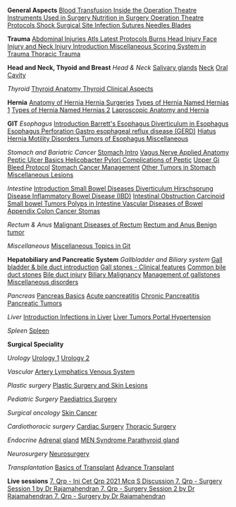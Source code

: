 **General Aspects**
[Blood Transfusion ](https://t.me/ArchiveAnyFileBot?start=4518408164886768)
[Inside the Operation Theatre ](https://t.me/ArchiveAnyFileBot?start=7037432578404213)
[Instruments Used in Surgery ](https://t.me/ArchiveAnyFileBot?start=1026299358970536)
[Nutrition in Surgery ](https://t.me/ArchiveAnyFileBot?start=4606141963276100)
[Operation Theatre Protocols ](https://t.me/ArchiveAnyFileBot?start=2061427903539869)
[Shock ](https://t.me/ArchiveAnyFileBot?start=8019287503663264)
[Surgical Site Infection ](https://t.me/ArchiveAnyFileBot?start=6965915888578280)
[Sutures Needles Blades ](https://t.me/ArchiveAnyFileBot?start=2102923265583587)

**Trauma**
[Abdominal Injuries ](https://t.me/ArchiveAnyFileBot?start=5865490097604364)
[Atls Latest Protocols ](https://t.me/ArchiveAnyFileBot?start=3682619058716258)
[Burns ](https://t.me/ArchiveAnyFileBot?start=7631366615135479)
[Head Injury Face Injury and Neck Injury ](https://t.me/ArchiveAnyFileBot?start=5321302850368688)
[Introduction ](https://t.me/ArchiveAnyFileBot?start=7052338243476045)
[Miscellaneous ](https://t.me/ArchiveAnyFileBot?start=2527630369391035)
[Scoring System in Trauma ](https://t.me/ArchiveAnyFileBot?start=1625635962427068)
[Thoracic Trauma ](https://t.me/ArchiveAnyFileBot?start=2658779745999189)

**Head and Neck, Thyoid and Breast**
*Head & Neck*
[Salivary glands](https://t.me/ArchiveAnyFileBot?start=2145260297009511)
[Neck](https://t.me/ArchiveAnyFileBot?start=4938180494121137)
[Oral Cavity ](https://t.me/ArchiveAnyFileBot?start=7985171329052334)

*Thyroid*
[Thyroid Anatomy ](https://t.me/ArchiveAnyFileBot?start=6459505455263811)
[Thyroid Clinical Aspects ](https://t.me/ArchiveAnyFileBot?start=1200953031875585)

**Hernia**
[Anatomy of Hernia Hernia Surgeries](https://t.me/ArchiveAnyFileBot?start=6813578211072767)
[Types of Hernia Named Hernias 1](https://t.me/ArchiveAnyFileBot?start=6025374493090700)
[Types of Hernia Named Hernias 2](https://t.me/ArchiveAnyFileBot?start=9089347515996731)
[Laproscopic Anatomy and Hernia](https://t.me/ArchiveAnyFileBot?start=8915293292989903)

**GIT**
*Esophagus*
[Introduction ](https://t.me/ArchiveAnyFileBot?start=2169933026344578)
[Barrett's Esophagus ](https://t.me/ArchiveAnyFileBot?start=4650429951901335)
[Diverticulum in Esophagus ](https://t.me/ArchiveAnyFileBot?start=9228198599004770)
[Esophagus Perforation ](https://t.me/ArchiveAnyFileBot?start=1069929994626188)
[Gastro esophageal reflux disease (GERD)](https://t.me/ArchiveAnyFileBot?start=4442445714815762)
[Hiatus Hernia ](https://t.me/ArchiveAnyFileBot?start=6837110636551488)
[Motility Disorders ](https://t.me/ArchiveAnyFileBot?start=5164020569131205)
[Tumors of Esophagus ](https://t.me/ArchiveAnyFileBot?start=3023375993442383)
[Miscellaneous ](https://t.me/ArchiveAnyFileBot?start=3444543391142035)

*Stomach and Bariatric Cancer*
[Stomach Intro](https://t.me/ArchiveAnyFileBot?start=8765178614488294)
[Vagus Nerve Applied Anatomy](https://t.me/ArchiveAnyFileBot?start=6373190951324811)
[Peptic Ulcer Basics ](https://t.me/ArchiveAnyFileBot?start=0458947695260959)
[Helicobacter Pylori ](https://t.me/ArchiveAnyFileBot?start=1039831415876840)
[Complications of Peptic](https://t.me/ArchiveAnyFileBot?start=9128188046254534)
[Upper Gi Bleed Protocol](https://t.me/ArchiveAnyFileBot?start=4294046526073456)
[Stomach Cancer Management](https://t.me/ArchiveAnyFileBot?start=0971822412088116)
[Other Tumors in Stomach](https://t.me/ArchiveAnyFileBot?start=6659201557116752)
[Miscellaneous Lesions](https://t.me/ArchiveAnyFileBot?start=5242334201458727)

*Intestine*
[Introduction ](https://t.me/ArchiveAnyFileBot?start=5526592152873183)
[Small Bowel Diseases ](https://t.me/ArchiveAnyFileBot?start=5116348696776220)
[Diverticulum ](https://t.me/ArchiveAnyFileBot?start=6429865691799904)
[Hirschsprung Disease ](https://t.me/ArchiveAnyFileBot?start=2114941673694667)
[Inflammatory Bowel Disease (IBD)](https://t.me/ArchiveAnyFileBot?start=7149684782510141)
[Intestinal Obstruction ](https://t.me/ArchiveAnyFileBot?start=5609899194933821)
[Carcinoid Small bowel Tumors ](https://t.me/ArchiveAnyFileBot?start=9811371760777564)
[Polyps in Intestine ](https://t.me/ArchiveAnyFileBot?start=3818205106758897)
[Vascular Diseases of Bowel ](https://t.me/ArchiveAnyFileBot?start=8481380251537940)
[Appendix ](https://t.me/ArchiveAnyFileBot?start=0827423520567548)
[Colon Cancer ](https://t.me/ArchiveAnyFileBot?start=0926584571103855)
[Stomas ](https://t.me/ArchiveAnyFileBot?start=0348646133019196)

*Rectum & Anus*
[Malignant Diseases of Rectum](https://t.me/ArchiveAnyFileBot?start=3841660933046666)
[Rectum and Anus Benign tumor](https://t.me/ArchiveAnyFileBot?start=1273521174036602)

*Miscellaneous*
[Miscellaneous Topics in Git ](https://t.me/ArchiveAnyFileBot?start=1794783745846641)

**Hepatobiliary and Pancreatic System**
*Gallbladder and Biliary system*
[Gall bladder & bile duct introduction](https://t.me/ArchiveAnyFileBot?start=1632168468545847)
[Gall stones - Clinical features](https://t.me/ArchiveAnyFileBot?start=6159919765943685)
[Common bile duct stones](https://t.me/ArchiveAnyFileBot?start=7316320338995380)
[Bile duct injury](https://t.me/ArchiveAnyFileBot?start=4132340988653987)
[Biliary Malignancy](https://t.me/ArchiveAnyFileBot?start=5889671215339368)
[Management of gallstones](https://t.me/ArchiveAnyFileBot?start=5756445562621960)
[Miscellaneous disorders](https://t.me/ArchiveAnyFileBot?start=4153671843014918)

*Pancreas*
[Pancreas Basics](https://t.me/ArchiveAnyFileBot?start=2638888072795969)
[Acute pancreatitis](https://t.me/ArchiveAnyFileBot?start=8265570654400157)
[Chronic Pancreatitis](https://t.me/ArchiveAnyFileBot?start=7237933978071200)
[Pancreatic Tumors](https://t.me/ArchiveAnyFileBot?start=0959666023793975)

*Liver*
[Introduction ](https://t.me/ArchiveAnyFileBot?start=3990293807046575)
[Infections in Liver](https://t.me/ArchiveAnyFileBot?start=1073943082808898)
[Liver Tumors ](https://t.me/ArchiveAnyFileBot?start=8543521221240667)
[Portal Hypertension](https://t.me/ArchiveAnyFileBot?start=5866917617863103)

*Spleen*
[Spleen ](https://t.me/ArchiveAnyFileBot?start=3883684957201150)

**Surgical Speciality**

*Urology*
[Urology 1](https://t.me/ArchiveAnyFileBot?start=9415127881044931)
[Urology 2 ](https://t.me/ArchiveAnyFileBot?start=9960445317261195)

*Vascular*
[Artery ](https://t.me/ArchiveAnyFileBot?start=7711097230253770)
[Lymphatics ](https://t.me/ArchiveAnyFileBot?start=7041879321344360)
[Venous System ](https://t.me/ArchiveAnyFileBot?start=8417277913024995)

*Plastic surgery*
[Plastic Surgery and Skin Lesions](https://t.me/ArchiveAnyFileBot?start=9074713782276611)

*Pediatric Surgery*
[Paediatrics Surgery ](https://t.me/ArchiveAnyFileBot?start=6897599667927944)

*Surgical oncology*
[Skin Cancer ](https://t.me/ArchiveAnyFileBot?start=5929220890283434)

*Cardiothoracic surgery*
[Cardiac Surgery](https://t.me/ArchiveAnyFileBot?start=2825022379771254)
[Thoracic Surgery ](https://t.me/ArchiveAnyFileBot?start=6283611526522752)

*Endocrine*
[Adrenal gland](https://t.me/ArchiveAnyFileBot?start=9975295603202919)
[MEN Syndrome ](https://t.me/ArchiveAnyFileBot?start=8542900524987584)
[Parathyroid gland](https://t.me/ArchiveAnyFileBot?start=7386574917029294)

*Neurosurgery*
[Neurosurgery ](https://t.me/ArchiveAnyFileBot?start=0882278771598584)

*Transplantation*
[Basics of Transplant](https://t.me/ArchiveAnyFileBot?start=9171298086679491)
[Advance Transplant](https://t.me/ArchiveAnyFileBot?start=8268613942522126)

**Live sessions**
[7. Qrp - Ini Cet Qrp 2021 Mcq S Discussion ](https://t.me/ArchiveAnyFileBot?start=1760456359102323)
[7. Qrp - Surgery Session 1 by Dr Rajamahendran ](https://t.me/ArchiveAnyFileBot?start=1471403557115084)
[7. Qrp - Surgery Session 2 by Dr Rajamahendran ](https://t.me/ArchiveAnyFileBot?start=5036534301693328)
[7. Qrp - Surgery by Dr Rajamahendran ](https://t.me/ArchiveAnyFileBot?start=4383794437142666)

